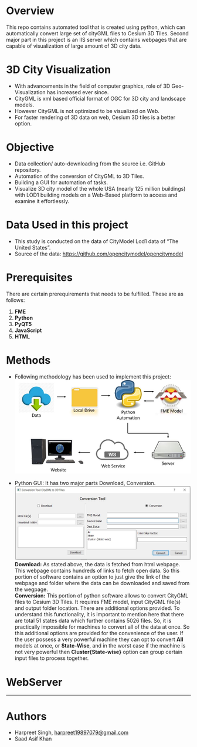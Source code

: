 # Overview
This repo contains automated tool that is created using python, which can automatically convert large set of cityGML files to Cesium 3D Tiles. 
Second major part in this project is an IIS server which contains webpages that are capable of visualization of large amount of 3D city data.

# 3D City Visualization
* With advancements in the field of computer graphics, role of 3D Geo-Visualization has increased ever since.
* CityGML is xml based official format of OGC for 3D city and landscape models.
* However CityGML is not optimized to be visualized on Web.
* For faster rendering of 3D data on web, Cesium 3D tiles is a better option.

# Objective
* Data collection/ auto-downloading from the source i.e. GitHub repository. 
* Automation of the conversion of CityGML to 3D Tiles.
* Building a GUI for automation of tasks.
* Visualize 3D city model of the whole USA (nearly 125 million buildings) with LOD1 building models on a Web-Based platform to access and examine it effortlessly. 

# Data Used in this project
* This study is conducted on the data of CityModel Lod1 data of “The United States”. 
* Source of the data: https://github.com/opencitymodel/opencitymodel

# Prerequisites
There are certain prerequirements that needs to be fulfilled. These are as follows: 
1. **FME** 
2. **Python** 
3. **PyQT5**
3. **JavaScript**
4. **HTML**

# Methods
* Following methodology has been used to implement this project:
![](https://github.com/82siha1mpg/3DCityVisualization/blob/master/Image/Methodology.JPG)

* Python GUI: It has two major parts Download, Conversion.
![](https://github.com/82siha1mpg/3DCityVisualization/blob/master/Image/PythonGUI.JPG)
  **Download:** As stated above, the data is fetched from html webpage. This webpage contains hundreds of links to fetch open data. So this portion of software contains an option to just give the link of the webpage and folder where the data can be downloaded and saved from the wegpage. </br>
  **Conversion:** This portion of python software allows to convert CityGML files to Cesium 3D Tiles. It requires FME model, input CityGML file(s) and output folder location. There are additional options provided. To understand this functionality, it is important to mention here that there are total 51 states data which further contains 5026 files. So, it is practically impossible for machines to convert all of the data at once. So this additional options are provided for the convenience of the user. If the user possess a very powerful machine they can opt to convert **All** models at once, or **State-Wise**, and  in the worst case if the machine is not very powerful then **Cluster{State-wise}** option can group certain input files to process together. 
  
 # WebServer
 ---
  

# Authors
* Harpreet Singh, harpreet19897079@gmail.com 
* Saad Asif Khan 

